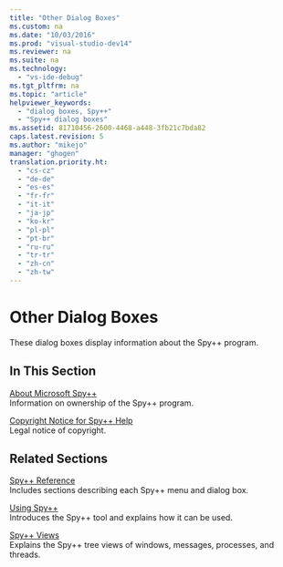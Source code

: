 ```yaml
---
title: "Other Dialog Boxes"
ms.custom: na
ms.date: "10/03/2016"
ms.prod: "visual-studio-dev14"
ms.reviewer: na
ms.suite: na
ms.technology: 
  - "vs-ide-debug"
ms.tgt_pltfrm: na
ms.topic: "article"
helpviewer_keywords: 
  - "dialog boxes, Spy++"
  - "Spy++ dialog boxes"
ms.assetid: 81710456-2600-4468-a448-3fb21c7bda82
caps.latest.revision: 5
ms.author: "mikejo"
manager: "ghogen"
translation.priority.ht: 
  - "cs-cz"
  - "de-de"
  - "es-es"
  - "fr-fr"
  - "it-it"
  - "ja-jp"
  - "ko-kr"
  - "pl-pl"
  - "pt-br"
  - "ru-ru"
  - "tr-tr"
  - "zh-cn"
  - "zh-tw"
---
```

# Other Dialog Boxes
These dialog boxes display information about the Spy++ program.  
  
## In This Section  
 [About Microsoft Spy++](../VS_debugger/about-microsoft-spy--.md)  
 Information on ownership of the Spy++ program.  
  
 [Copyright Notice for Spy++ Help](../VS_debugger/copyright-notice-for-spy---help.md)  
 Legal notice of copyright.  
  
## Related Sections  
 [Spy++ Reference](../VS_debugger/spy---reference.md)  
 Includes sections describing each Spy++ menu and dialog box.  
  
 [Using Spy++](../VS_debugger/using-spy--.md)  
 Introduces the Spy++ tool and explains how it can be used.  
  
 [Spy++ Views](../VS_debugger/spy---views.md)  
 Explains the Spy++ tree views of windows, messages, processes, and threads.